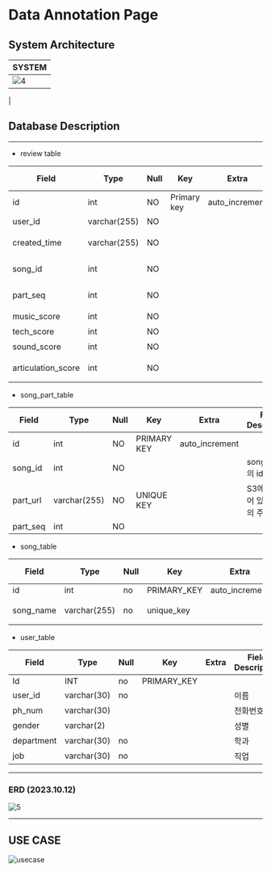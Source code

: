 # Data Annotation Page


## System Architecture

|SYSTEM|
|---|
|![4](https://github.com/dalabdgw/Data_Acquisition_Application/assets/135303032/0d12769c-6940-406a-b208-a74d7e9c31c7)
|

## Database Description
<hr>

- review table

| Field              | Type         | Null | Key         | Extra          | Field Description |
|--------------------|--------------|------|-------------|----------------|-------------------|
| id                 | int          | NO   | Primary key | auto_increment |                   |
| user_id            | varchar(255) | NO   |             |                | 유저 아이디            |
| created_time       | varchar(255) | NO   |             |                | 만들어진 날, 시각        |
| song_id            | int          | NO   |             |                | 노래 테이블 id         |
| part_seq           | int          | NO   |             |                | 몇번 째 파트인지?        |
| music_score        | int          | NO   |             |                | 음악 점수             |
| tech_score         | int          | NO   |             |                | 기술 점수             |
| sound_score        | int          | NO   |             |                | 소리 점수             |
| articulation_score | int          | NO   |             |                | 아티큘레이션 점수         |

- song_part_table
 
| Field    | Type         | Null | Key         | Extra          | Field Description  |
|----------|--------------|------|-------------|----------------|--------------------|
| id       | int          | NO   | PRIMARY KEY | auto_increment |                    |
| song_id  | int          | NO   |             |                | song_table의 id     |
| part_url | varchar(255) | NO   | UNIQUE KEY  |                | S3에 저장되어 있는 파일의 주소 |
| part_seq | int          | NO   |             |                |                    |

- song_table

| Field     | Type         | Null | Key         | Extra          | Field Description |
|-----------|--------------|------|-------------|----------------|-------------------|
| id        | int          | no   | PRIMARY_KEY | auto_increment |                   |
| song_name | varchar(255) | no   | unique_key  |                | 노래 이름 저장          |

- user_table

| Field      | Type        | Null | Key         | Extra | Field Description |
|------------|-------------|------|-------------|-------|-------------------|
| Id         | INT         | no   | PRIMARY_KEY |       |                   |
| user_id    | varchar(30) | no   |             |       | 이름                |
| ph_num     | varchar(30) |      |             |       | 전화번호              |
| gender     | varchar(2)  |      |             |       | 성별                |
| department | varchar(30) | no   |             |       | 학과                |
| job        | varchar(30) | no   |             |       | 직업                |

<hr>

### ERD  (2023.10.12)
![5](https://github.com/dalabdgw/Data_Acquisition_Application/assets/135303032/33025671-a8d1-4b57-9f15-83d18054849b)

    
<hr>

## USE CASE
![usecase](https://github.com/dalabdgw/Data_Acquisition_Application/assets/135303032/8b0f7fde-f617-465d-979f-3ef06a32fa06)



